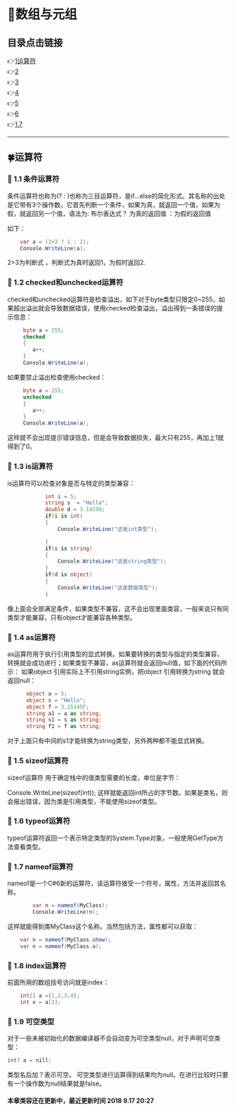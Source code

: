 # :maple_leaf:数组与元组

<p id="title"></p>

## 目录点击链接
:point_right:<a href="#one" >1运算符<a><br>
:point_right:<a href="#two" >2<a><br>
:point_right:<a href="#three">3<a><br>
:point_right:<a href="#four" >4<a><br>
:point_right:<a href="#five" >5<a><br>
:point_right:<a href="#six" >6<a><br>
:point_right:<a href="#seven" >1.7<a><br>
 ***
<p id = "one"></p>  
  
## :four_leaf_clover:运算符 ##
### :leaves: 1.1 条件运算符 ###
条件运算符也称为(? : )也称为三目运算符，是if...else的简化形式。其名称的出处是它带有3个操作数，它首先判断一个条件，如果为真，就返回一个值，如果为假，就返回另一个值，语法为:   布尔表达式？ 为真的返回值 ：为假的返回值 

如下：

```C#
    var a = (2>3 ? 1 : 2);
    Console.WriteLine(a);
```
2>3为判断式 ，判断式为真时返回1，为假时返回2.
### :leaves: 1.2 checked和unchecked运算符 ###
checked和unchecked运算符是检查溢出，如下对于byte类型只限定0~255，如果超出溢出就会导致数据错误，使用checked检查溢出，溢出得到一条错误的提示信息：

```c#
     byte a = 255;
     checked
     {
        a++;
     }
     Console.WriteLine(a);
```
如果要禁止溢出检查使用checked：

```C#
     byte a = 255;
     unchecked
     {
        a++;
     }
     Console.WriteLine(a);
```
这样就不会出现提示错误信息，但是会导致数据损失，最大只有255，再加上1就得到了0。
### :leaves: 1.3 is运算符 ###
is运算符可以检查对象是否与特定的类型兼容：

```C#
            int i = 5;
            string s  = "Hello";
            double d = 3.1415D;
            if(i is int)
            {
                Console.WriteLine("这是int类型");

            }
            if(s is string)
            {
                Console.WriteLine("这是string类型");
            }
            if(d is object)
            {
                Console.WriteLine("这是数据类型");
            }
```
像上面会全部满足条件，如果类型不兼容，这不会出现里面类容，一般来说只有同类型才能兼容，只有object才能兼容各种类型。
### :leaves: 1.4 as运算符 ###
as运算符用于执行引用类型的显式转换。如果要转换的类型与指定的类型兼容，转换就会成功进行；如果类型不兼容，as运算符就会返回null值，如下面的代码所示：
如果object 引用实际上不引用string实例，把object 引用转换为string 就会返回null：

```C#
      object a = 5;
      object s = "Hello";
      object f = 3.15145F;
      string a1 = a as string;
      string s1 = s as string;
      string f1 = f as string;
```
对于上面只有中间的s1才能转换为string类型，另外两种都不能显式转换。
### :leaves: 1.5 sizeof运算符 ###
sizeof运算符 用于确定栈中的值类型需要的长度，单位是字节：

   Console.WriteLine(sizeof(int));
这样就能返回int所占的字节数。如果是类名，则会报出错误，因为类是引用类型，不能使用sizeof类型。
### :leaves: 1.6 typeof运算符 ###
typeof运算符返回一个表示特定类型的System.Type对象，一般使用GetType方法查看类型。
### :leaves: 1.7 nameof运算符 ###
nameof是一个C#6新的运算符，该运算符接受一个符号，属性，方法并返回其名称。

```C#
        var n = nameof(MyClass);
        Console.WriteLine(n);
```
这样就能得到类MyClass这个名称。当然包括方法，属性都可以获取：

```C#
    var n = nameof(MyClass.show);
    var n = nameof(MyClass.a);
```
### :leaves: 1.8 index运算符 ###
前面所用的数组括号访问就是index：

```C#
    int[] a ={1,2,3,4};
    int x = a[2];
```
### :leaves: 1.9 可空类型 ###
对于一些未被初始化的数据编译器不会自动变为可空类型null，对于声明可空类型：

```C#
int? a = nill;
```
类型名后加？表示可空。
可空类型进行运算得到结果均为null。在进行比较时只要有一个操作数为null结果就是false。

#### 本章类容还在更新中，最近更新时间 2018 9.17 20:27 ####

